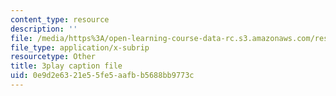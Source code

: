 ```yaml
---
content_type: resource
description: ''
file: /media/https%3A/open-learning-course-data-rc.s3.amazonaws.com/res-6-012-introduction-to-probability-spring-2018/0e9d2e6321e55fe5aafbb5688bb9773c_8Zq9TKaCV-A.vtt
file_type: application/x-subrip
resourcetype: Other
title: 3play caption file
uid: 0e9d2e63-21e5-5fe5-aafb-b5688bb9773c
---
```

